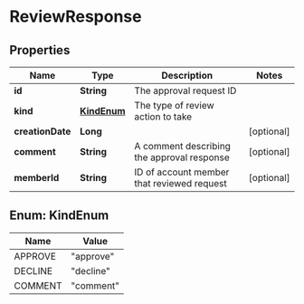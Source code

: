 

# ReviewResponse


## Properties

| Name | Type | Description | Notes |
|------------ | ------------- | ------------- | -------------|
|**id** | **String** | The approval request ID |  |
|**kind** | [**KindEnum**](#KindEnum) | The type of review action to take |  |
|**creationDate** | **Long** |  |  [optional] |
|**comment** | **String** | A comment describing the approval response |  [optional] |
|**memberId** | **String** | ID of account member that reviewed request |  [optional] |



## Enum: KindEnum

| Name | Value |
|---- | -----|
| APPROVE | &quot;approve&quot; |
| DECLINE | &quot;decline&quot; |
| COMMENT | &quot;comment&quot; |



